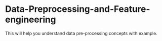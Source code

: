 # Data-Preprocessing-and-Feature-engineering
This will help you understand data pre-processing concepts with example.
